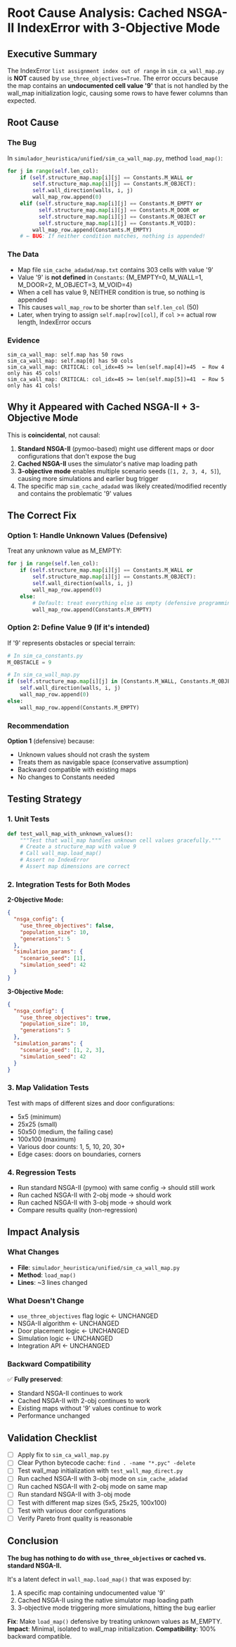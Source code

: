 # Root Cause Analysis: Cached NSGA-II IndexError with 3-Objective Mode

## Executive Summary

The IndexError `list assignment index out of range` in `sim_ca_wall_map.py` is **NOT** caused by `use_three_objectives=True`. The error occurs because the map contains an **undocumented cell value '9'** that is not handled by the wall_map initialization logic, causing some rows to have fewer columns than expected.

## Root Cause

### The Bug
In `simulador_heuristica/unified/sim_ca_wall_map.py`, method `load_map()`:

```python
for j in range(self.len_col):
    if (self.structure_map.map[i][j] == Constants.M_WALL or 
        self.structure_map.map[i][j] == Constants.M_OBJECT):
        self.wall_direction(walls, i, j)
        wall_map_row.append(0)
    elif (self.structure_map.map[i][j] == Constants.M_EMPTY or 
          self.structure_map.map[i][j] == Constants.M_DOOR or 
          self.structure_map.map[i][j] == Constants.M_OBJECT or 
          self.structure_map.map[i][j] == Constants.M_VOID):
        wall_map_row.append(Constants.M_EMPTY)
    # ← BUG: If neither condition matches, nothing is appended!
```

### The Data
- Map file `sim_cache_adadad/map.txt` contains 303 cells with value '9'
- Value '9' is **not defined** in `Constants`: {M_EMPTY=0, M_WALL=1, M_DOOR=2, M_OBJECT=3, M_VOID=4}
- When a cell has value 9, NEITHER condition is true, so nothing is appended
- This causes `wall_map_row` to be shorter than `self.len_col` (50)
- Later, when trying to assign `self.map[row][col]`, if `col` >= actual row length, IndexError occurs

### Evidence
```
sim_ca_wall_map: self.map has 50 rows
sim_ca_wall_map: self.map[0] has 50 cols
sim_ca_wall_map: CRITICAL: col_idx=45 >= len(self.map[4])=45  ← Row 4 only has 45 cols!
sim_ca_wall_map: CRITICAL: col_idx=45 >= len(self.map[5])=41  ← Row 5 only has 41 cols!
```

## Why it Appeared with Cached NSGA-II + 3-Objective Mode

This is **coincidental**, not causal:

1. **Standard NSGA-II** (pymoo-based) might use different maps or door configurations that don't expose the bug
2. **Cached NSGA-II** uses the simulator's native map loading path
3. **3-objective mode** enables multiple scenario seeds (`[1, 2, 3, 4, 5]`), causing more simulations and earlier bug trigger
4. The specific map `sim_cache_adadad` was likely created/modified recently and contains the problematic '9' values

## The Correct Fix

### Option 1: Handle Unknown Values (Defensive)
Treat any unknown value as M_EMPTY:

```python
for j in range(self.len_col):
    if (self.structure_map.map[i][j] == Constants.M_WALL or 
        self.structure_map.map[i][j] == Constants.M_OBJECT):
        self.wall_direction(walls, i, j)
        wall_map_row.append(0)
    else:
        # Default: treat everything else as empty (defensive programming)
        wall_map_row.append(Constants.M_EMPTY)
```

### Option 2: Define Value 9 (If it's intended)
If '9' represents obstacles or special terrain:

```python
# In sim_ca_constants.py
M_OBSTACLE = 9

# In sim_ca_wall_map.py
if (self.structure_map.map[i][j] in [Constants.M_WALL, Constants.M_OBJECT, Constants.M_OBSTACLE]):
    self.wall_direction(walls, i, j)
    wall_map_row.append(0)
else:
    wall_map_row.append(Constants.M_EMPTY)
```

### Recommendation
**Option 1** (defensive) because:
- Unknown values should not crash the system
- Treats them as navigable space (conservative assumption)
- Backward compatible with existing maps
- No changes to Constants needed

## Testing Strategy

### 1. Unit Tests
```python
def test_wall_map_with_unknown_values():
    """Test that wall_map handles unknown cell values gracefully."""
    # Create a structure_map with value 9
    # Call wall_map.load_map()
    # Assert no IndexError
    # Assert map dimensions are correct
```

### 2. Integration Tests for Both Modes

**2-Objective Mode:**
```json
{
  "nsga_config": {
    "use_three_objectives": false,
    "population_size": 10,
    "generations": 5
  },
  "simulation_params": {
    "scenario_seed": [1],
    "simulation_seed": 42
  }
}
```

**3-Objective Mode:**
```json
{
  "nsga_config": {
    "use_three_objectives": true,
    "population_size": 10,
    "generations": 5
  },
  "simulation_params": {
    "scenario_seed": [1, 2, 3],
    "simulation_seed": 42
  }
}
```

### 3. Map Validation Tests
Test with maps of different sizes and door configurations:
- 5x5 (minimum)
- 25x25 (small)
- 50x50 (medium, the failing case)
- 100x100 (maximum)
- Various door counts: 1, 5, 10, 20, 30+
- Edge cases: doors on boundaries, corners

### 4. Regression Tests
- Run standard NSGA-II (pymoo) with same config → should still work
- Run cached NSGA-II with 2-obj mode → should work
- Run cached NSGA-II with 3-obj mode → should work
- Compare results quality (non-regression)

## Impact Analysis

### What Changes
- **File**: `simulador_heuristica/unified/sim_ca_wall_map.py`
- **Method**: `load_map()`
- **Lines**: ~3 lines changed

### What Doesn't Change
- `use_three_objectives` flag logic ← UNCHANGED
- NSGA-II algorithm ← UNCHANGED  
- Door placement logic ← UNCHANGED
- Simulation logic ← UNCHANGED
- Integration API ← UNCHANGED

### Backward Compatibility
✅ **Fully preserved**:
- Standard NSGA-II continues to work
- Cached NSGA-II with 2-obj continues to work
- Existing maps without '9' values continue to work
- Performance unchanged

## Validation Checklist

- [ ] Apply fix to `sim_ca_wall_map.py`
- [ ] Clear Python bytecode cache: `find . -name "*.pyc" -delete`
- [ ] Test wall_map initialization with `test_wall_map_direct.py`
- [ ] Run cached NSGA-II with 3-obj mode on `sim_cache_adadad`
- [ ] Run cached NSGA-II with 2-obj mode on same map
- [ ] Run standard NSGA-II with 3-obj mode
- [ ] Test with different map sizes (5x5, 25x25, 100x100)
- [ ] Test with various door configurations
- [ ] Verify Pareto front quality is reasonable

## Conclusion

**The bug has nothing to do with `use_three_objectives` or cached vs. standard NSGA-II.**

It's a latent defect in `wall_map.load_map()` that was exposed by:
1. A specific map containing undocumented value '9'
2. Cached NSGA-II using the native simulator map loading path
3. 3-objective mode triggering more simulations, hitting the bug earlier

**Fix**: Make `load_map()` defensive by treating unknown values as M_EMPTY.
**Impact**: Minimal, isolated to wall_map initialization.
**Compatibility**: 100% backward compatible.
